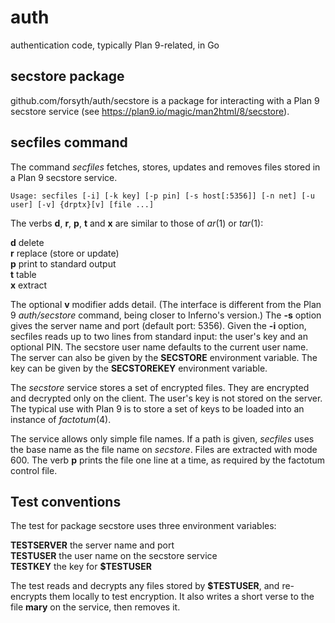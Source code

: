 # auth
authentication code, typically Plan 9-related, in Go

## secstore package
github.com/forsyth/auth/secstore is a package for interacting with a Plan 9 secstore service
(see https://plan9.io/magic/man2html/8/secstore).

## secfiles command
The command *secfiles* fetches, stores, updates and removes
files stored in a Plan 9 secstore service.

	Usage: secfiles [-i] [-k key] [-p pin] [-s host[:5356]] [-n net] [-u user] [-v] {drptx}[v] [file ...]

The verbs **d**, **r**, **p**, **t** and **x** are similar to those of *ar*(1) or *tar*(1):

**d** delete  
**r** replace (store or update)  
**p** print to standard output  
**t** table  
**x** extract  

The optional **v** modifier adds detail.
(The interface is different from the Plan 9 *auth/secstore* command, being closer to Inferno's version.)
The **-s** option gives the server name and port (default port: 5356).
Given the **-i** option, secfiles reads up to two lines from standard input: the user's key and an optional PIN.
The secstore user name defaults to the current user name.
The server can also be given by the **SECSTORE** environment variable.
The key can be given by the **SECSTOREKEY** environment variable.

The *secstore* service stores a set of encrypted files. They are encrypted and decrypted only on the client.
The user's key is not stored on the server.
The typical use with Plan 9 is to store a set of keys to be loaded into an instance of *factotum*(4).

The service allows only simple file names.
If a path is given, *secfiles* uses the base name as the file name on *secstore*.
Files are extracted with mode 600.
The verb **p** prints the file one line at a time, as required by the factotum control file.

## Test conventions
The test for package secstore uses three environment variables:

**TESTSERVER** the server name and port  
**TESTUSER** the user name on the secstore service  
**TESTKEY** the key for **$TESTUSER**  

The test reads and decrypts any files stored by **$TESTUSER**,
and re-encrypts them locally to test encryption.
It also writes a short verse to the file **mary** on the service, then removes it.
